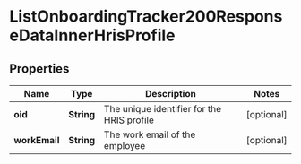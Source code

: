 

# ListOnboardingTracker200ResponseDataInnerHrisProfile


## Properties

| Name | Type | Description | Notes |
|------------ | ------------- | ------------- | -------------|
|**oid** | **String** | The unique identifier for the HRIS profile |  [optional] |
|**workEmail** | **String** | The work email of the employee |  [optional] |



